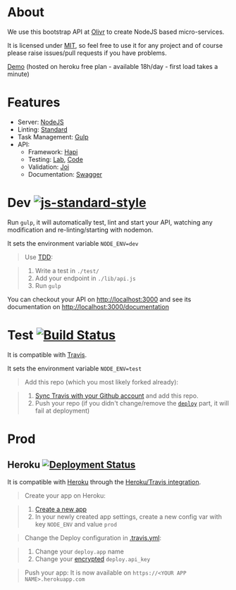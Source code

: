 About
=====

We use this bootstrap API at [Olivr](http://olivr.com) to create NodeJS based micro-services.

It is licensed under [MIT](https://en.wikipedia.org/wiki/MIT_License), so feel free to use it for any project and of course please raise issues/pull requests if you have problems.

[Demo](https://bootstrap-api.herokuapp.com/documentation) (hosted on heroku free plan - available 18h/day - first load takes a minute)


Features
=======

 - Server: [NodeJS](https://nodejs.org)
 - Linting: [Standard](http://standardjs.com/)
 - Task Management: [Gulp](http://gulpjs.com/)
 - API:
   - Framework: [Hapi](http://hapijs.com/)
   - Testing: [Lab](https://github.com/hapijs/lab), [Code](https://github.com/hapijs/code)
   - Validation: [Joi](https://github.com/hapijs/joi)
   - Documentation: [Swagger](http://swagger.io/)


Dev [![js-standard-style](https://img.shields.io/badge/code%20style-standard-brightgreen.svg?style=flat)](http://standardjs.com/)
===

Run `gulp`, it will automatically test, lint and start your API, watching any modification and re-linting/starting with nodemon.

It sets the environment variable `NODE_ENV=dev`

> Use [TDD](https://en.wikipedia.org/wiki/Test-driven_development):

> 1. Write a test in `./test/`
> 2. Add your endpoint in `./lib/api.js`
> 3. Run `gulp`

You can checkout your API on [http://localhost:3000](http://localhost:3000) and see its documentation on [http://localhost:3000/documentation](http://localhost:3000/documentation)


Test [![Build Status](https://api.travis-ci.org/OlivrCom/bootstrap-api.svg)](https://travis-ci.org/OlivrCom/bootstrap-api)
====

It is compatible with [Travis](https://travis-ci.org).

It sets the environment variable `NODE_ENV=test`

> Add this repo (which you most likely forked already):

> 1. [Sync Travis with your Github account](https://travis-ci.org/profile) and add this repo.
> 2. Push your repo (if you didn't change/remove the [`deploy`](.travis.yml#L7) part, it will fail at deployment)


Prod
====

Heroku [![Deployment Status](http://heroku-badge.herokuapp.com/?app=bootstrap-api&style=flat&root=documentation)](https://bootstrap-api.herokuapp.com/documentation)
---------

It is compatible with [Heroku](http://keroku.com) through the [Heroku/Travis integration](http://docs.travis-ci.com/user/deployment/heroku/).

> Create your app on Heroku:

> 1. [Create a new app](https://dashboard.heroku.com/new)
> 2. In your newly created app settings, create a new config var with key `NODE_ENV` and value `prod`


> Change the Deploy configuration in [.travis.yml](.travis.yml):

> 1. Change your `deploy.app` name
> 2. Change your [encrypted](http://docs.travis-ci.com/user/encryption-keys/) `deploy.api_key`


> Push your app:
> It is now available on `https://<YOUR APP NAME>.herokuapp.com`